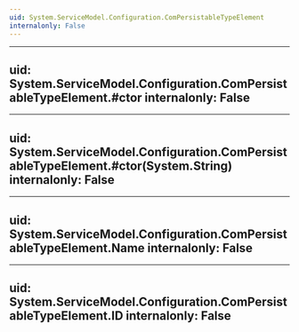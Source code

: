 ```yaml
---
uid: System.ServiceModel.Configuration.ComPersistableTypeElement
internalonly: False
---
```


---
uid: System.ServiceModel.Configuration.ComPersistableTypeElement.#ctor
internalonly: False
---

---
uid: System.ServiceModel.Configuration.ComPersistableTypeElement.#ctor(System.String)
internalonly: False
---

---
uid: System.ServiceModel.Configuration.ComPersistableTypeElement.Name
internalonly: False
---

---
uid: System.ServiceModel.Configuration.ComPersistableTypeElement.ID
internalonly: False
---

